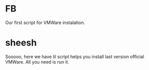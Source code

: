# FB
Our first script for VMWare instalation.
# sheesh
Sooooo, here we have lil script helps you install last version official VMWare. All you need is run it.
